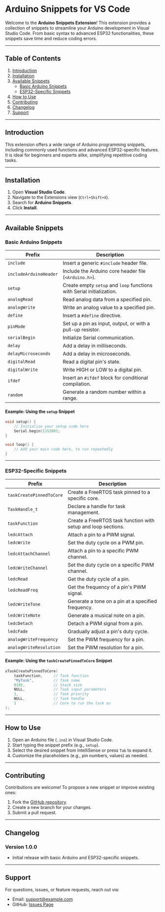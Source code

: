 
# **Arduino Snippets for VS Code**

Welcome to the **Arduino Snippets Extension**! This extension provides a collection of snippets to streamline your Arduino development in Visual Studio Code. From basic syntax to advanced ESP32 functionalities, these snippets save time and reduce coding errors.

---

## **Table of Contents**
1. [Introduction](#introduction)
2. [Installation](#installation)
3. [Available Snippets](#available-snippets)
   - [Basic Arduino Snippets](#basic-arduino-snippets)
   - [ESP32-Specific Snippets](#esp32-specific-snippets)
4. [How to Use](#how-to-use)
5. [Contributing](#contributing)
6. [Changelog](#changelog)
7. [Support](#support)

---

## **Introduction**

This extension offers a wide range of Arduino programming snippets, including commonly used functions and advanced ESP32-specific features. It is ideal for beginners and experts alike, simplifying repetitive coding tasks.

---

## **Installation**

1. Open **Visual Studio Code**.
2. Navigate to the Extensions view (`Ctrl+Shift+X`).
3. Search for **Arduino Snippets**.
4. Click **Install**.

---

## **Available Snippets**

### **Basic Arduino Snippets**

| Prefix            | Description                                      |
|--------------------|--------------------------------------------------|
| `include`         | Insert a generic `#include` header file.          |
| `includeArduinoHeader` | Include the Arduino core header file (`<Arduino.h>`). |
| `setup`           | Create empty `setup` and `loop` functions with Serial initialization. |
| `analogRead`      | Read analog data from a specified pin.            |
| `analogWrite`     | Write an analog value to a specified pin.         |
| `define`          | Insert a `#define` directive.                    |
| `pinMode`         | Set up a pin as input, output, or with a pull-up resistor. |
| `serialBegin`     | Initialize Serial communication.                 |
| `delay`           | Add a delay in milliseconds.                     |
| `delayMicroseconds`| Add a delay in microseconds.                     |
| `digitalRead`     | Read a digital pin's state.                      |
| `digitalWrite`    | Write HIGH or LOW to a digital pin.              |
| `ifdef`           | Insert an `#ifdef` block for conditional compilation. |
| `random`          | Generate a random number within a range.         |

#### Example: Using the `setup` Snippet
```cpp
void setup() {
    // Initialize your setup code here
    Serial.begin(115200);
}

void loop() {
    // Add your main code here, to run repeatedly
}
```

---

### **ESP32-Specific Snippets**

| Prefix               | Description                                      |
|-----------------------|--------------------------------------------------|
| `taskCreatePinnedToCore` | Create a FreeRTOS task pinned to a specific core. |
| `TaskHandle_t`       | Declare a handle for task management.           |
| `taskFunction`       | Create a FreeRTOS task function with setup and loop sections. |
| `ledcAttach`         | Attach a pin to a PWM signal.                   |
| `ledcWrite`          | Set the duty cycle on a PWM pin.                |
| `ledcAttachChannel`  | Attach a pin to a specific PWM channel.         |
| `ledcWriteChannel`   | Set the duty cycle on a specific PWM channel.   |
| `ledcRead`           | Get the duty cycle of a pin.                    |
| `ledcReadFreq`       | Get the frequency of a pin's PWM signal.        |
| `ledcWriteTone`      | Generate a tone on a pin at a specified frequency. |
| `ledcWriteNote`      | Generate a musical note on a pin.               |
| `ledcDetach`         | Detach a PWM signal from a pin.                 |
| `ledcFade`           | Gradually adjust a pin's duty cycle.            |
| `analogWriteFrequency` | Set the PWM frequency for a pin.               |
| `analogWriteResolution` | Set the PWM resolution for a pin.             |

#### Example: Using the `taskCreatePinnedToCore` Snippet
```cpp
xTaskCreatePinnedToCore(
    taskFunction,     // Task function
    "MyTask",         // Task name
    8192,             // Stack size
    NULL,             // Task input parameters
    1,                // Task priority
    NULL,             // Task handle
    1                 // Core to run the task on
);
```

---

## **How to Use**

1. Open an Arduino file (`.ino`) in Visual Studio Code.
2. Start typing the snippet prefix (e.g., `setup`).
3. Select the desired snippet from IntelliSense or press `Tab` to expand it.
4. Customize the placeholders (e.g., pin numbers, values) as needed.

---

## **Contributing**

Contributions are welcome! To propose a new snippet or improve existing ones:
1. Fork the [GitHub repository](https://github.com/your-repo).
2. Create a new branch for your changes.
3. Submit a pull request.

---

## **Changelog**

### **Version 1.0.0**
- Initial release with basic Arduino and ESP32-specific snippets.

---

## **Support**

For questions, issues, or feature requests, reach out via:
- Email: support@example.com
- GitHub: [Issues Page](https://github.com/your-repo/issues)

